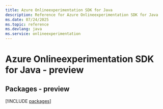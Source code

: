 ```yaml
---
title: Azure Onlineexperimentation SDK for Java
description: Reference for Azure Onlineexperimentation SDK for Java
ms.date: 07/24/2025
ms.topic: reference
ms.devlang: java
ms.service: onlineexperimentation
---
```

# Azure Onlineexperimentation SDK for Java - preview
## Packages - preview
[!INCLUDE [packages](onlineexperimentation-index.md)]
